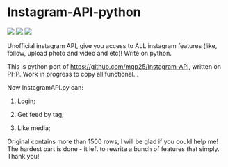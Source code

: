 # Instagram-API-python
<img src="https://img.shields.io/badge/coverege-5%25-yellow.svg">
<img src="https://img.shields.io/badge/version-b%200.01-orange.svg">
<a href="https://www.paypal.com/cgi-bin/webscr?cmd=_donations&business=UM6L3YJENAQZ6&lc=US&item_name=InstaBot%2epy&currency_code=USD&bn=PP%2dDonationsBF%3abtn_donate_LG%2egif%3aNonHosted" title="Support project"><img src="https://img.shields.io/badge/Support%20project-paypal-brightgreen.svg"></a>

Unofficial instagram API, give you access to ALL instagram features (like, follow, upload photo and video and etc)! Write on python.

This is python port of https://github.com/mgp25/Instagram-API, written on PHP. Work in progress to copy all functional...

Now InstagramAPI.py can:

1) Login;

2) Get feed by tag;

3) Like media;

Original contains more than 1500 rows, I will be glad if you could help me! The hardest part is done - it left to rewrite a bunch of features that simply. Thank you!
